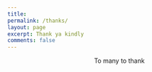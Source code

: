 ```yaml
---
title:
permalink: /thanks/
layout: page
excerpt: Thank ya kindly
comments: false
---
```


 <p style="text-align: center;">To many to thank</p>